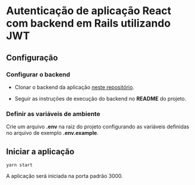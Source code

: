 # Autenticação de aplicação React com backend em Rails utilizando JWT

## Configuração

### Configurar o backend

- Clonar o backend da aplicação [neste repositório](https://github.com/lucivaldo/auth-react-rails-jwt-backend).

- Seguir as instruções de execução do backend no __README__ do projeto.

### Definir as variáveis de ambiente

Crie um arquivo __.env__ na raiz do projeto configurando as variáveis definidas no arquivo de exemplo __.env.example__.

## Iniciar a aplicação

`yarn start`

A aplicação será iniciada na porta padrão 3000.
